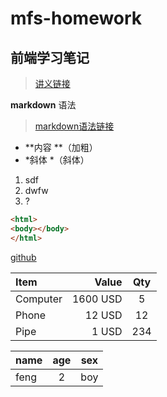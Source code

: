 # mfs-homework
## 前端学习笔记
>[讲义链接](http://fe-base.books.mafengshe.com/%E5%89%8D%E7%AB%AF%E5%9F%BA%E7%A1%80/%E5%AD%A6%E5%89%8D%E5%87%86%E5%A4%87/)
>
**markdown** 语法
>[markdown语法链接](https://www.appinn.com/markdown/)

+ **内容 **（加粗）
+ *斜体 *（斜体）

1. sdf
2. dwfw
3. ?

```html
<html>
<body></body>
</html>
```

[github](github.com)

| Item      |    Value | Qty  |
| :-------- | --------:| :--: |
| Computer  | 1600 USD |  5   |
| Phone     |   12 USD |  12  |
| Pipe      |    1 USD | 234  |

| name    | age     | sex   |
| :-------| :------:| :----:|
| feng    | 2       | boy   |

